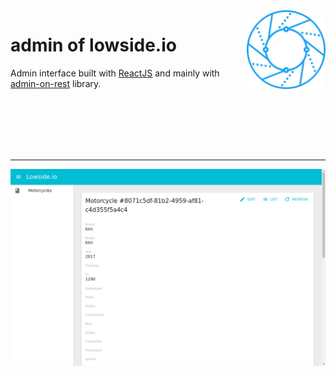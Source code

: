 <img src="https://github.com/lowsideio/graphic-chart/raw/master/logo-png/lowside-logo-blue.png" alt="logo-lowside-black" width="25%" align="right" />

# admin of lowside.io

Admin interface built with <a href="https://github.com/facebook/react">ReactJS</a> and mainly with <a href="https://github.com/marmelab/admin-on-rest" target="_blank">admin-on-rest</a> library.

<br />
<br />
<br />
<br />
<br />
<hr />

![admin](./screenshots/admin1.png)
